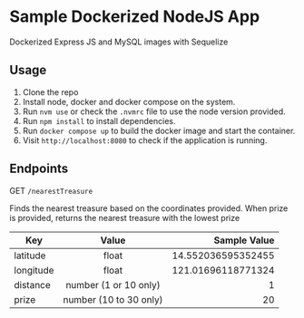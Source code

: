 # Sample Dockerized NodeJS App
Dockerized Express JS and MySQL images with Sequelize

## Usage
1. Clone the repo
2. Install node, docker and docker compose on the system.
3. Run ``` nvm use ``` or check the `.nvmrc` file to use the node version provided.
4. Run ``` npm install ``` to install dependencies.
5. Run ``` docker compose up ``` to build the docker image and start the container.
6. Visit `http://localhost:8080` to check if the application is running.

## Endpoints

GET `/nearestTreasure`

Finds the nearest treasure based on the coordinates provided. When prize is provided, returns the nearest treasure with the lowest prize

| Key            | Value                 | Sample Value       |
| -------------- |:---------------------:| ------------------:|
| latitude       | float                 | 14.552036595352455 |
| longitude      | float                 | 121.01696118771324 |
| distance       | number (1 or 10 only) | 1                  |
| prize          | number (10 to 30 only)| 20                 |
